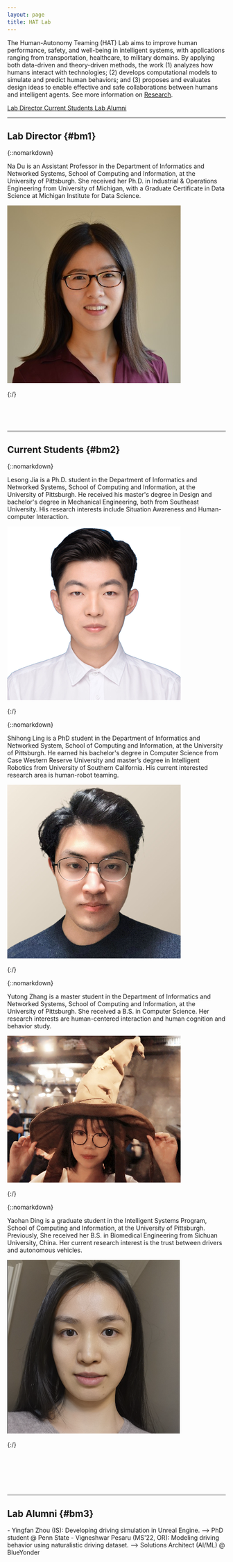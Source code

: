 ```yaml
---
layout: page
title: HAT Lab
---
```

The Human-Autonomy Teaming (HAT) Lab aims to improve human performance, safety, and well-being in intelligent systems, with applications ranging from transportation, healthcare, to military domains. By applying both data-driven and theory-driven methods, the work (1) analyzes how humans interact with technologies; (2) develops computational models to simulate and predict human behaviors; and (3) proposes and evaluates design ideas to enable effective and safe collaborations between humans and intelligent agents. See more information on [Research](./research).

<a role="button" href="#bm1" class="btn btn-primary btn-md"> Lab Director </a>
<a role="button" href="#bm2" class="btn btn-primary btn-md"> Current Students </a>
<a role="button" href="#bm3" class="btn btn-primary btn-md"> Lab Alumni</a>

---
## Lab Director {#bm1}
<p></p>
{::nomarkdown}
<div class="main-topic">
    <div class="right-profile-text">
        <p>Na Du is an Assistant Professor in the Department of Informatics and Networked Systems, School of Computing and Information, at the University of Pittsburgh. She received her Ph.D. in Industrial & Operations Engineering from University of Michigan, with a Graduate Certificate in Data Science at Michigan Institute for Data Science.</p>
    </div>
    <div class="left-profile-picture">
        <img src="images/Profile/Na_Du_resize.jpeg">
    </div>
</div>

{:/}


<p>&nbsp;</p>
<p>&nbsp;</p>


---
## Current Students {#bm2}
<p></p>


{::nomarkdown}
<div class="main-topic">
    <div class="right-profile-text">
        <p>Lesong Jia is a Ph.D. student in the Department of Informatics and Networked Systems, School of Computing and Information, at the University of Pittsburgh. He received his master's degree in Design and bachelor's degree in Mechanical Engineering, both from Southeast University. His research interests include Situation Awareness and Human-computer Interaction.</p>
    </div>
    <div class="left-profile-picture">
        <img src="images/Profile/lesong.png">
    </div>
</div>

{:/}


<p></p>
<p></p>

{::nomarkdown}
<div class="main-topic">
    <div class="right-profile-text">
        <p> Shihong Ling is a PhD student in the Department of Informatics and Networked System, School of Computing and Information, at the University of Pittsburgh. He earned his bachelor's degree in Computer Science from Case Western Reserve University and master’s degree in Intelligent Robotics from University of Southern California. His current interested research area is human-robot teaming.</p>
    </div>
    <div class="left-profile-picture">
        <img src="images/Profile/shihong.jpg">
    </div>
</div>

{:/}


<p></p>
<p></p>
<p></p>




{::nomarkdown}
<div class="main-topic">
    <div class="right-profile-text">
        <p>Yutong Zhang is a master student in the Department of Informatics and Networked Systems, School of Computing and Information, at the University of Pittsburgh. She received a B.S. in Computer Science. Her research interests are human-centered interaction and human cognition and behavior study.</p>
    </div>
    <div class="left-profile-picture">
        <img src="images/Profile/yutong.JPG">
    </div>
</div>

{:/}


<p></p>
<p></p>
<p></p>




{::nomarkdown}
<div class="main-topic">
    <div class="right-profile-text">
        <p>Yaohan Ding is a graduate student in the Intelligent Systems Program, School of Computing and Information, at the University of Pittsburgh. Previously, She received her B.S. in Biomedical Engineering from Sichuan University, China. Her current research interest is the trust between drivers and autonomous vehicles.</p>
    </div>
    <div class="left-profile-picture">
        <img src="images/Profile/yaohan.png">
    </div>
</div>

{:/}
<p>&nbsp;</p>
<p>&nbsp;</p>
<p>&nbsp;</p>





---
## Lab Alumni {#bm3}
<p></p>
- Yingfan Zhou (IS): Developing driving simulation in Unreal Engine. --> PhD student @ Penn State
- Vigneshwar Pesaru (MS'22, OR): Modeling driving behavior using naturalistic driving dataset. --> Solutions Architect (AI/ML) @ BlueYonder

<p></p>